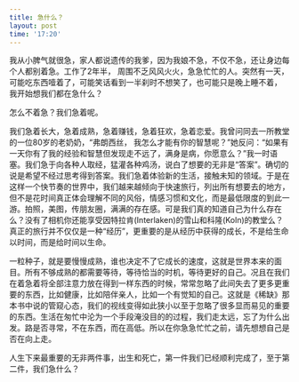 ```yaml
---
title: 急什么？
layout: post
time: '17:20'
---
```


我从小脾气就很急，家人都说遗传的我爹，因为我娘不急，不仅不急，还让身边每个人都别着急。工作了2年半，
周围不乏风风火火，急急忙忙的人。突然有一天，可能吃东西噎着了，可能笑话看到一半刹时不想笑了，也可能只是晚上睡不着，
我开始想我们都在急什么？

怎么不着急？我们急着呢。

我们急着长大，急着成熟，急着赚钱，急着狂欢，急着恋爱。我曾问同去一所教堂的一位80岁的老奶奶，“弗朗西丝，
我怎么才能有你的智慧呢？”她反问：“如果有一天你有了我的经验和智慧但发现走不远了，满身是病，你愿意么？”我一时语塞。我们急于向各种人取经，猛灌各种鸡汤，说白了想要的无非是“答案”。确切的说是希望不经过思考得到答案。我们急着体验新的生活，接触未知的领域。于是在这样一个快节奏的世界中，我们越来越倾向于快速旅行，列出所有想要去的地方，但不是花时间真正体会理解不同的风俗，情感习惯和文化，而是最低限度的到此一游。拍照，美图，传朋友圈，满满的存在感。可是我们真的知道自己为什么存在么？没有了相机你还能享受因特拉肯(Interlaken)的雪山和科隆(Koln)的教堂么？真正的旅行并不仅仅是一种“经历”，更重要的是从经历中获得的成长，不是给生命以时间，而是给时间以生命。

一粒种子，就是要慢慢成熟，谁也决定不了它成长的速度，这就是世界本来的面目。所有不够成熟的都需要等待，等待恰当的时机，等待更好的自己。况且在我们在着急着将全部注意力放在得到一样东西的时候，常常忽略了此间失去了更多更重要的东西，比如健康，比如陪伴亲人，比如一个有觉知的自己。这就是《稀缺》那本书中说的管窥心态，我们的视线变得如此狭小以至于忽略了很多显而易见的重要的东西。生活在匆忙中沦为一个手段淹没目的的过程，我们走太远，忘了为什么出发。路是否寻常，不在东西，而在高低。所以在你急急忙忙之前，请先想想自己是否在向上走。

人生下来最重要的无非两件事，出生和死亡，第一件我们已经顺利完成了，至于第二件，我们急什么？
